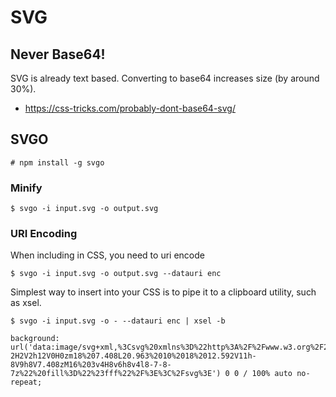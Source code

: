 # SVG

## Never Base64!

SVG is already text based. Converting to base64 increases size (by around 30%).

+ <https://css-tricks.com/probably-dont-base64-svg/>

## SVGO 

```
# npm install -g svgo
```

### Minify

```
$ svgo -i input.svg -o output.svg
```

### URI Encoding

When including in CSS, you need to uri encode

```
$ svgo -i input.svg -o output.svg --datauri enc
```

Simplest way to insert into your CSS is to pipe it to a clipboard utility, such as xsel.

```
$ svgo -i input.svg -o - --datauri enc | xsel -b
```

```
background: url('data:image/svg+xml,%3Csvg%20xmlns%3D%22http%3A%2F%2Fwww.w3.org%2F2000%2Fsvg%22%20width%3D%2224%22%20height%3D%2220%22%20viewBox%3D%220%200%2024%2020%22%3E%3Cpath%20d%3D%22M0%200v20h14v-2H2V2h12V0H0zm18%207.408L20.963%2010%2018%2012.592V11h-8V9h8V7.408zM16%203v4H8v6h8v4l8-7-8-7z%22%20fill%3D%22%23fff%22%2F%3E%3C%2Fsvg%3E') 0 0 / 100% auto no-repeat;
```


